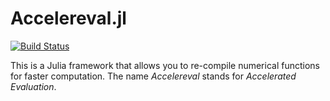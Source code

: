 Accelereval.jl
===============

[![Build Status](https://travis-ci.org/lindahua/Accelereval.jl.png)](https://travis-ci.org/lindahua/Accelereval.jl)

This is a Julia framework that allows you to re-compile numerical functions for faster computation. The name *Accelereval* stands for *Accelerated Evaluation*.
